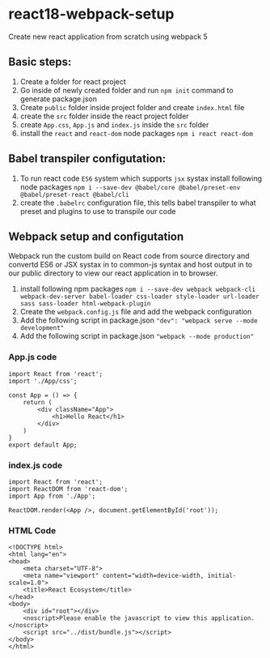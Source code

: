 # react18-webpack-setup
Create new react application from scratch using webpack 5

## Basic steps:
1. Create a folder for react project
2. Go inside of newly created folder and run `npm init` command to generate package.json
3. Create `public` folder inside project folder and create `index.html` file
4. create the `src` folder inside the react project folder
5. create `App.css`, `App.js` and `index.js` inside the `src` folder
6. install the `react` and `react-dom` node packages `npm i react react-dom`

## Babel transpiler configutation:
1. To run react code `ES6` system which supports `jsx` systax install following node packages `npm i --save-dev @babel/core @babel/preset-env @babel/preset-react @babel/cli`
2. create the `.babelrc` configuration file, this tells babel transpiler to what preset and plugins to use to transpile our code

## Webpack setup and configutation
Webpack run the custom build on React code from source directory and convertd ES6 or JSX systax in to common-js syntax and host output in to our public directory to view our react application in to browser.
1. install following npm packages `npm i --save-dev webpack webpack-cli webpack-dev-server babel-loader css-loader style-loader url-loader sass sass-loader html-webpack-plugin`
2. Create the `webpack.config.js` file and add the webpack configuration
3. Add the following script in package.json `"dev": "webpack serve --mode development"`
4. Add the following script in package.json `"webpack --mode production"`



### App.js code
```
import React from 'react';
import './App/css';

const App = () => {
    return (
        <div className="App">
            <h1>Hello React</h1>
        </div>
    )
}
export default App;
```

### index.js code
```
import React from 'react';
import ReactDOM from 'react-dom';
import App from './App';

ReactDOM.render(<App />, document.getElementById('root'));
```

### HTML Code
```
<!DOCTYPE html>
<html lang="en">
<head>
    <meta charset="UTF-8">
    <meta name="viewport" content="width=device-width, initial-scale=1.0">
    <title>React Ecosystem</title>
</head>
<body>
    <div id="root"></div>
    <noscript>Please enable the javascript to view this application.</noscript>
    <script src="../dist/bundle.js"></script>
</body>
</html>
```
